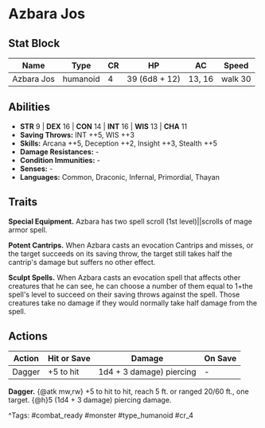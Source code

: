 # Azbara Jos

## Stat Block

| Name | Type | CR | HP | AC | Speed |
|------|------|----|----|----|-------|
| Azbara Jos | humanoid | 4 | 39 (6d8 + 12) | 13, 16 | walk 30 |

## Abilities

- **STR** 9 | **DEX** 16 | **CON** 14 | **INT** 16 | **WIS** 13 | **CHA** 11
- **Saving Throws:** INT ++5, WIS ++3  
- **Skills:** Arcana ++5, Deception ++2, Insight ++3, Stealth ++5  
- **Damage Resistances:** -  
- **Condition Immunities:** -  
- **Senses:** -  
- **Languages:** Common, Draconic, Infernal, Primordial, Thayan

## Traits

**Special Equipment.** Azbara has two spell scroll (1st level)||scrolls of mage armor spell.

**Potent Cantrips.** When Azbara casts an evocation Cantrips and misses, or the target succeeds on its saving throw, the target still takes half the cantrip's damage but suffers no other effect.

**Sculpt Spells.** When Azbara casts an evocation spell that affects other creatures that he can see, he can choose a number of them equal to 1+the spell's level to succeed on their saving throws against the spell. Those creatures take no damage if they would normally take half damage from the spell.


## Actions

| Action | Hit or Save | Damage | On Save |
|--------|--------------|--------|----------|
| Dagger | +5 to hit | 1d4 + 3 damage) piercing | - |

**Dagger.** {@atk mw,rw} +5 to hit to hit, reach 5 ft. or ranged 20/60 ft., one target. {@h}5 (1d4 + 3 damage) piercing damage.


^Tags: #combat_ready #monster #type_humanoid #cr_4